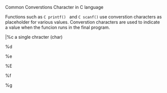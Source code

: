 
Common Converstions Character in C language

Functions such as ```C printf() ``` and ```C scanf()``` use converstion characters as placeholder for various values.
Converstion characters are used to indicate a value when the funcion runs in the final program.

|%c a single chracter (char)

%d

%e

%E

%f

%g
